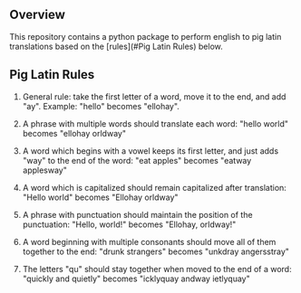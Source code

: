 ## Overview
This repository contains a python package to perform english to pig latin translations based on the [rules](#Pig Latin Rules) below.


## Pig Latin Rules

1. General rule: take the first letter of a word, move it to the end, and add "ay". Example: "hello" becomes "ellohay". 

2. A phrase with multiple words should translate each word: "hello world" becomes "ellohay orldway"

3. A word which begins with a vowel keeps its first letter, and just adds "way" to the end of the word: "eat apples" becomes "eatway applesway" 

4. A word which is capitalized should remain capitalized after translation: "Hello world" becomes "Ellohay orldway" 

5. A phrase with punctuation should maintain the position of the punctuation: "Hello, world!" becomes "Ellohay, orldway!" 

6. A word beginning with multiple consonants should move all of them together to the end: "drunk strangers" becomes "unkdray angersstray" 

7. The letters "qu" should stay together when moved to the end of a word: "quickly and quietly" becomes "icklyquay andway ietlyquay" 
